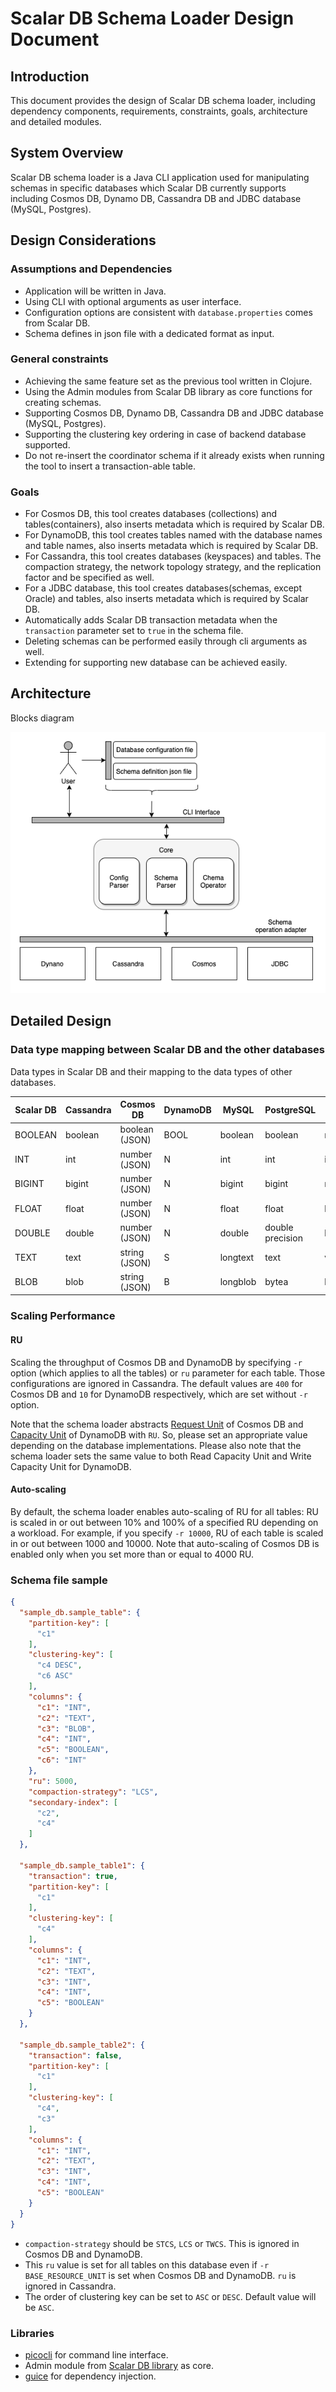 # Scalar DB Schema Loader Design Document
## Introduction
This document provides the design of Scalar DB schema loader, including dependency components, requirements, constraints, goals, architecture and detailed modules.
## System Overview
Scalar DB schema loader is a Java CLI application used for manipulating schemas in specific databases which Scalar DB currently supports including Cosmos DB, Dynamo DB, Cassandra DB and JDBC database (MySQL, Postgres).
## Design Considerations
### Assumptions and Dependencies
- Application will be written in Java.
- Using CLI with optional arguments as user interface.
- Configuration options are consistent with `database.properties` comes from Scalar DB.
- Schema defines in json file with a dedicated format as input.
### General constraints
- Achieving the same feature set as the previous tool written in Clojure.
- Using the Admin modules from Scalar DB library as core functions for creating schemas.
- Supporting Cosmos DB, Dynamo DB, Cassandra DB and JDBC database (MySQL, Postgres).
- Supporting the clustering key ordering in case of backend database supported.
- Do not re-insert the coordinator schema if it already exists when running the tool to insert a transaction-able table.
### Goals
- For Cosmos DB, this tool creates databases (collections) and tables(containers), also inserts metadata which is required by Scalar DB.
- For DynamoDB, this tool creates tables named with the database names and table names, also inserts metadata which is required by Scalar DB.
- For Cassandra, this tool creates databases (keyspaces) and tables. The compaction strategy, the network topology strategy, and the replication factor and be specified as well.
- For a JDBC database, this tool creates databases(schemas, except Oracle) and tables, also inserts metadata which is required by Scalar DB.
- Automatically adds Scalar DB transaction metadata when the `transaction` parameter set to `true` in the schema file.
- Deleting schemas can be performed easily through cli arguments as well.
- Extending for supporting new database can be achieved easily.
## Architecture
Blocks diagram

![blocks-diagram](blocks-diagram.png)
## Detailed Design
### Data type mapping between Scalar DB and the other databases
Data types in Scalar DB and their mapping to the data types of other databases.

| Scalar DB | Cassandra | Cosmos DB      | DynamoDB | MySQL    | PostgreSQL       | Oracle         | SQL Server      |
| --------- | --------- | -------------- | ---------| -------- | ---------------- | -------------- | --------------- |
| BOOLEAN   | boolean   | boolean (JSON) | BOOL     | boolean  | boolean          | number(1)      | bit             |
| INT       | int       | number (JSON)  | N        | int      | int              | int            | int             |
| BIGINT    | bigint    | number (JSON)  | N        | bigint   | bigint           | number(19)     | bigint          |
| FLOAT     | float     | number (JSON)  | N        | float    | float            | binary_float   | float(24)       |
| DOUBLE    | double    | number (JSON)  | N        | double   | double precision | binary_double  | float           |
| TEXT      | text      | string (JSON)  | S        | longtext | text             | varchar2(4000) | varchar(8000)   |
| BLOB      | blob      | string (JSON)  | B        | longblob | bytea            | blob           | varbinary(8000) |
### Scaling Performance
#### RU
Scaling the throughput of Cosmos DB and DynamoDB by specifying `-r` option (which applies to all the tables) or `ru` parameter for each table. Those configurations are ignored in Cassandra. The default values are `400` for Cosmos DB and `10` for DynamoDB respectively, which are set without `-r` option.

Note that the schema loader abstracts [Request Unit](https://docs.microsoft.com/azure/cosmos-db/request-units) of Cosmos DB and [Capacity Unit](https://docs.aws.amazon.com/amazondynamodb/latest/developerguide/HowItWorks.ReadWriteCapacityMode.html#HowItWorks.ProvisionedThroughput.Manual) of DynamoDB with `RU`.
So, please set an appropriate value depending on the database implementations. Please also note that the schema loader sets the same value to both Read Capacity Unit and Write Capacity Unit for DynamoDB.
#### Auto-scaling
By default, the schema loader enables auto-scaling of RU for all tables: RU is scaled in or out between 10% and 100% of a specified RU depending on a workload. For example, if you specify `-r 10000`, RU of each table is scaled in or out between 1000 and 10000. Note that auto-scaling of Cosmos DB is enabled only when you set more than or equal to 4000 RU.

### Schema file sample
```json
{
  "sample_db.sample_table": {
    "partition-key": [
      "c1"
    ],
    "clustering-key": [
      "c4 DESC",
      "c6 ASC"
    ],
    "columns": {
      "c1": "INT",
      "c2": "TEXT",
      "c3": "BLOB",
      "c4": "INT",
      "c5": "BOOLEAN",
      "c6": "INT"
    },
    "ru": 5000,
    "compaction-strategy": "LCS",
    "secondary-index": [
      "c2",
      "c4"
    ]
  },

  "sample_db.sample_table1": {
    "transaction": true,
    "partition-key": [
      "c1"
    ],
    "clustering-key": [
      "c4"
    ],
    "columns": {
      "c1": "INT",
      "c2": "TEXT",
      "c3": "INT",
      "c4": "INT",
      "c5": "BOOLEAN"
    }
  },

  "sample_db.sample_table2": {
    "transaction": false,
    "partition-key": [
      "c1"
    ],
    "clustering-key": [
      "c4",
      "c3"
    ],
    "columns": {
      "c1": "INT",
      "c2": "TEXT",
      "c3": "INT",
      "c4": "INT",
      "c5": "BOOLEAN"
    }
  }
}
```
- `compaction-strategy` should be `STCS`, `LCS` or `TWCS`. This is ignored in Cosmos DB and DynamoDB.
- This `ru` value is set for all tables on this database even if `-r BASE_RESOURCE_UNIT` is set when Cosmos DB and DynamoDB. `ru` is ignored in Cassandra.
- The order of clustering key can be set to `ASC` or `DESC`. Default value will be `ASC`.
### Libraries
- [picocli](https://github.com/remkop/picocli) for command line interface.
- Admin module from [Scalar DB library](https://github.com/scalar-labs/scalardb/blob/master/core/src/main/java/com/scalar/db/service/AdminService.java) as core.
- [guice](https://github.com/google/guice) for dependency injection.